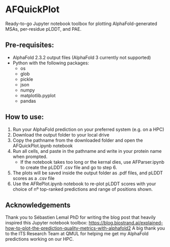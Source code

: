 # AFQuickPlot
Ready-to-go Jupyter notebook toolbox for plotting AlphaFold-generated MSAs, per-residue pLDDT, and PAE. 

## Pre-requisites:
- AlphaFold 2.3.2 output files (AlphaFold 3 currently not supported)
- Python with the following packages:
  - os
  - glob
  - pickle
  - json
  - numpy
  - matplotlib.pyplot
  - pandas

## How to use:
1. Run your AlphaFold prediction on your preferred system (e.g. on a HPC)
2. Download the output folder to your local drive
3. Copy the pathname from the downloaded folder and open the AFQuickPlot.ipynb notebook
4. Run all cells, and paste in the pathname and write in your protein name when prompted.
    - If the notebook takes too long or the kernal dies, use AFParser.ipynb to create the pLDDT .csv file and go to step 6.
5. The plots will be saved inside the output folder as .pdf files, and pLDDT scores as a .csv file
6. Use the AFRePlot.ipynb notebook to re-plot pLDDT scores with your choice of nº top-ranked predictions and range of positions shown.

## Acknowledgements
Thank you to Sébastien Lemal PhD for writing the blog post that heavily inspired this Jupyter notebook toolbox: https://blog.biostrand.ai/explained-how-to-plot-the-prediction-quality-metrics-with-alphafold2 
A big thank you to the ITS Research Team at QMUL for helping me get my AlphaFold predictions working on our HPC.
